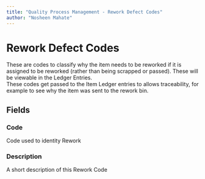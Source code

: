 ```yaml
---
title: "Quality Process Management - Rework Defect Codes"
author: "Nosheen Mahate"
---
```


# Rework Defect Codes
These are codes to classify why the item needs to be reworked if it is assigned to be reworked (rather than being scrapped or passed). These will be viewable in the Ledger Entries.  
These codes get passed to the Item Ledger entries to allows traceability, for example to see why the item was sent to the rework bin. 

## Fields
### Code
Code used to identity Rework
### Description
A short description of this Rework Code